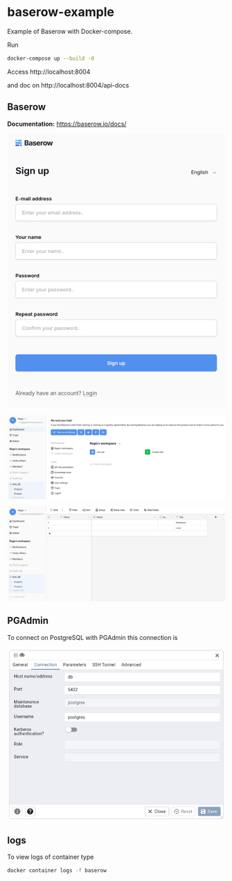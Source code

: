 # baserow-example

Example of Baserow with Docker-compose.

Run

```bash
docker-compose up --build -d
```

Access http://localhost:8004

and doc on http://localhost:8004/api-docs


## Baserow

**Documentation:** https://baserow.io/docs/

![](img/01.png)

![](img/02.png)

![](img/03.png)



## PGAdmin

To connect on PostgreSQL with PGAdmin this connection is

![](img/pgadmin.png)


## logs

To view logs of container type

```bash
docker container logs -f baserow
```